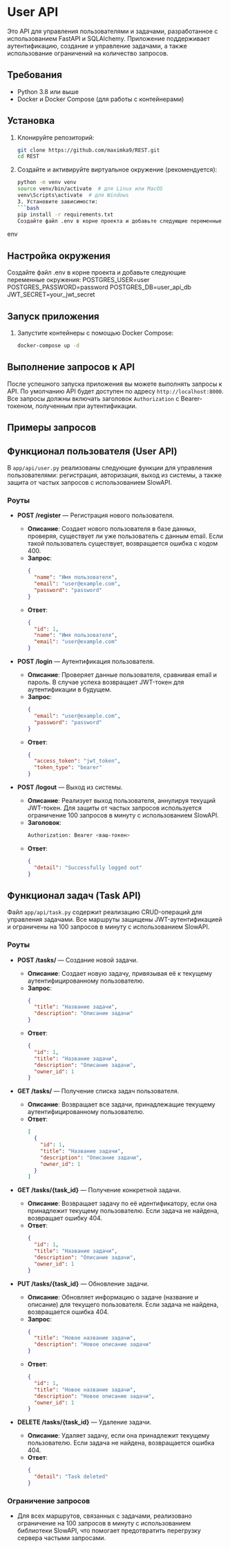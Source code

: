 # User API

Это API для управления пользователями и задачами, разработанное с использованием FastAPI и SQLAlchemy. Приложение поддерживает аутентификацию, создание и управление задачами, а также использование ограничений на количество запросов.

## Требования

- Python 3.8 или выше
- Docker и Docker Compose (для работы с контейнерами)

## Установка

1. Клонируйте репозиторий:
   ```bash
   git clone https://github.com/maximka9/REST.git
   cd REST
2. Создайте и активируйте виртуальное окружение (рекомендуется):
   ```bash
   python -m venv venv
   source venv/bin/activate  # для Linux или MacOS
   venv\Scripts\activate  # для Windows
   3. Установите зависимости:
   ```bash
   pip install -r requirements.txt
   Создайте файл .env в корне проекта и добавьте следующие переменные окружения:
env
## Настройка окружения
Создайте файл .env в корне проекта и добавьте следующие переменные окружения:
POSTGRES_USER=user
POSTGRES_PASSWORD=password
POSTGRES_DB=user_api_db
JWT_SECRET=your_jwt_secret

## Запуск приложения

1. Запустите контейнеры с помощью Docker Compose:
   ```bash
   docker-compose up -d

## Выполнение запросов к API

После успешного запуска приложения вы можете выполнять запросы к API. По умолчанию API будет доступен по адресу `http://localhost:8000`. Все запросы должны включать заголовок `Authorization` с Bearer-токеном, полученным при аутентификации.

## Примеры запросов

## Функционал пользователя (User API)

В `app/api/user.py` реализованы следующие функции для управления пользователями: регистрация, авторизация, выход из системы, а также защита от частых запросов с использованием SlowAPI.

### Роуты

- **POST /register** — Регистрация нового пользователя.
  - **Описание**: Создает нового пользователя в базе данных, проверяя, существует ли уже пользователь с данным email. Если такой пользователь существует, возвращается ошибка с кодом 400.
  - **Запрос**:
    ```json
    {
      "name": "Имя пользователя",
      "email": "user@example.com",
      "password": "password"
    }
    ```
  - **Ответ**:
    ```json
    {
      "id": 1,
      "name": "Имя пользователя",
      "email": "user@example.com"
    }
    ```

- **POST /login** — Аутентификация пользователя.
  - **Описание**: Проверяет данные пользователя, сравнивая email и пароль. В случае успеха возвращает JWT-токен для аутентификации в будущем.
  - **Запрос**:
    ```json
    {
      "email": "user@example.com",
      "password": "password"
    }
    ```
  - **Ответ**:
    ```json
    {
      "access_token": "jwt_token",
      "token_type": "bearer"
    }
    ```

- **POST /logout** — Выход из системы.
  - **Описание**: Реализует выход пользователя, аннулируя текущий JWT-токен. Для защиты от частых запросов используется ограничение 100 запросов в минуту с использованием SlowAPI.
  - **Заголовок**:
    ```bash
    Authorization: Bearer <ваш-токен>
    ```
  - **Ответ**:
    ```json
    {
      "detail": "Successfully logged out"
    }
    ```

## Функционал задач (Task API)

Файл `app/api/task.py` содержит реализацию CRUD-операций для управления задачами. Все маршруты защищены JWT-аутентификацией и ограничены на 100 запросов в минуту с использованием SlowAPI.

### Роуты

- **POST /tasks/** — Создание новой задачи.
  - **Описание**: Создает новую задачу, привязывая её к текущему аутентифицированному пользователю.
  - **Запрос**:
    ```json
    {
      "title": "Название задачи",
      "description": "Описание задачи"
    }
    ```
  - **Ответ**:
    ```json
    {
      "id": 1,
      "title": "Название задачи",
      "description": "Описание задачи",
      "owner_id": 1
    }
    ```

- **GET /tasks/** — Получение списка задач пользователя.
  - **Описание**: Возвращает все задачи, принадлежащие текущему аутентифицированному пользователю.
  - **Ответ**:
    ```json
    [
      {
        "id": 1,
        "title": "Название задачи",
        "description": "Описание задачи",
        "owner_id": 1
      }
    ]
    ```

- **GET /tasks/{task_id}** — Получение конкретной задачи.
  - **Описание**: Возвращает задачу по её идентификатору, если она принадлежит текущему пользователю. Если задача не найдена, возвращает ошибку 404.
  - **Ответ**:
    ```json
    {
      "id": 1,
      "title": "Название задачи",
      "description": "Описание задачи",
      "owner_id": 1
    }
    ```

- **PUT /tasks/{task_id}** — Обновление задачи.
  - **Описание**: Обновляет информацию о задаче (название и описание) для текущего пользователя. Если задача не найдена, возвращается ошибка 404.
  - **Запрос**:
    ```json
    {
      "title": "Новое название задачи",
      "description": "Новое описание задачи"
    }
    ```
  - **Ответ**:
    ```json
    {
      "id": 1,
      "title": "Новое название задачи",
      "description": "Новое описание задачи",
      "owner_id": 1
    }
    ```

- **DELETE /tasks/{task_id}** — Удаление задачи.
  - **Описание**: Удаляет задачу, если она принадлежит текущему пользователю. Если задача не найдена, возвращается ошибка 404.
  - **Ответ**:
    ```json
    {
      "detail": "Task deleted"
    }
    ```

### Ограничение запросов

- Для всех маршрутов, связанных с задачами, реализовано ограничение на 100 запросов в минуту с использованием библиотеки SlowAPI, что помогает предотвратить перегрузку сервера частыми запросами.

